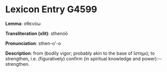 # Lexicon Entry G4599

**Lemma**: σθενόω

**Transliteration (xlit)**: sthenóō

**Pronunciation**: sthen-o'-o

**Description**:
from  (bodily vigor; probably akin to the base of ἵστημι); to strengthen, i.e. (figuratively) confirm (in spiritual knowledge and power):--strengthen.
